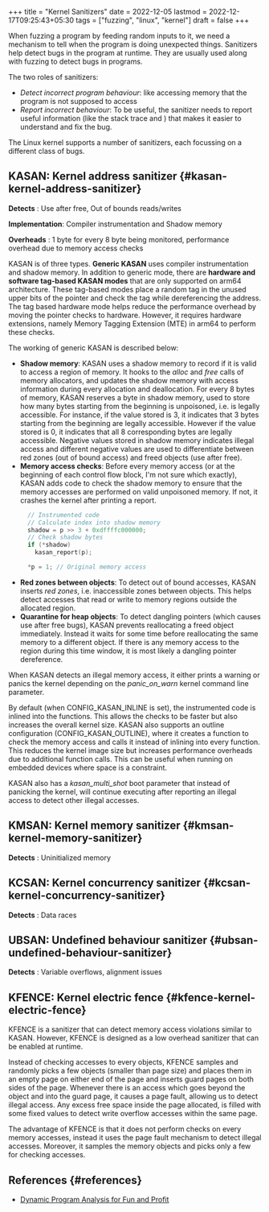 +++
title = "Kernel Sanitizers"
date = 2022-12-05
lastmod = 2022-12-17T09:25:43+05:30
tags = ["fuzzing", "linux", "kernel"]
draft = false
+++

When fuzzing a program by feeding random inputs to it, we need a mechanism to tell when the program is doing unexpected things.
Sanitizers help detect bugs in the program at runtime.
They are usually used along with fuzzing to detect bugs in programs.

The two roles of sanitizers:

-   _Detect incorrect program behaviour_: like accessing memory that the program is not supposed to access
-   _Report incorrect behaviour_: To be useful, the sanitizer needs to report useful information (like the stack trace and ) that makes it easier to understand and fix the bug.

The Linux kernel supports a number of sanitizers, each focussing on a different class of bugs.


## KASAN: Kernel address sanitizer {#kasan-kernel-address-sanitizer}

**Detects** : Use after free, Out of bounds reads/writes

**Implementation**: Compiler instrumentation and Shadow memory

**Overheads** : 1 byte for every 8 byte being monitored, performance overhead due to memory access checks

KASAN is of three types. **Generic KASAN** uses compiler instrumentation and shadow memory.
In addition to generic mode, there are **hardware and software tag-based KASAN modes** that are only supported on arm64 architecture.
These tag-based modes place a random tag in the unused upper bits of the pointer and check the tag while dereferencing the address.
The tag based hardware mode helps reduce the performance overhead by moving the pointer checks to hardware.
However, it requires hardware extensions, namely Memory Tagging Extension (MTE) in arm64 to perform these checks.

The working of generic KASAN is described below:

-   **Shadow memory**: KASAN uses a shadow memory to record if it is valid to access a region of memory. It hooks to the _alloc_ and _free_ calls of memory allocators, and updates the shadow memory with access information during every allocation and deallocation.
    For every 8 bytes of memory, KASAN reserves a byte in shadow memory, used to store how many bytes starting from the beginning is unpoisoned, i.e. is legally accessible.
    For instance, if the value stored is 3, it indicates that 3 bytes starting from the beginning are legally accessible.
    However if the value stored is 0, it indicates that all 8 corresponding bytes are legally accessible.
    Negative values stored in shadow memory indicates illegal access and different negative values are used to differentiate between red zones (out of bound access) and freed objects (use after free).
-   **Memory access checks**: Before every memory access (or at the beginning of each control flow block, I'm not sure which exactly), KASAN adds code to check the shadow memory to ensure that the memory accesses are performed on valid unpoisoned memory. If not, it crashes the kernel after printing a report.
    ```c
      // Instrumented code
      // Calculate index into shadow memory
      shadow = p >> 3 + 0xdffffc000000;
      // Check shadow bytes
      if (*shadow)
        kasan_report(p);

      *p = 1; // Original memory access
    ```
-   **Red zones between objects**: To detect out of bound accesses, KASAN inserts _red zones_, i.e. inaccessible zones between objects. This helps detect accesses that read or write to memory regions outside the allocated region.
-   **Quarantine for heap objects**: To detect dangling pointers (which causes use after free bugs), KASAN prevents reallocating a freed object immediately. Instead it waits for some time before reallocating the same memory to a different object. If there is any memory access to the region during this time window, it is most likely a dangling pointer dereference.

When KASAN detects an illegal memory access, it either prints a warning or panics the kernel depending on the _panic_on_warn_ kernel command line parameter.

By default (when CONFIG_KASAN_INLINE is set), the instrumented code is inlined into the functions. This allows the checks to be faster but also increases the overall kernel size.
KASAN also supports an outline configuration (CONFIG_KASAN_OUTLINE), where it creates a function to check the memory access and calls it instead of inlining into every function. This reduces the kernel image size but increases performance overheads due to additional function calls.
This can be useful when running on embedded devices where space is a constraint.

KASAN also has a _kasan_multi_shot_ boot parameter that instead of panicking the kernel, will continue executing after reporting an illegal access to detect other illegal accesses.


## KMSAN: Kernel memory sanitizer {#kmsan-kernel-memory-sanitizer}

**Detects** : Uninitialized memory


## KCSAN: Kernel concurrency sanitizer {#kcsan-kernel-concurrency-sanitizer}

**Detects** : Data races


## UBSAN: Undefined behaviour sanitizer {#ubsan-undefined-behaviour-sanitizer}

**Detects** : Variable overflows, alignment issues


## KFENCE: Kernel electric fence {#kfence-kernel-electric-fence}

KFENCE is a sanitizer that can detect memory access violations similar to KASAN.
However, KFENCE is designed as a low overhead sanitizer that can be enabled at runtime.

Instead of checking accesses to every objects, KFENCE samples and randomly picks a few objects (smaller than page size) and places them in an empty page on either end of the page and inserts guard pages on both sides of the page.
Whenever there is an access which goes beyond the object and into the guard page, it causes a page fault, allowing us to detect illegal access.
Any excess free space inside the page allocated, is filled with some fixed values to detect write overflow accesses within the same page.

The advantage of KFENCE is that it does not perform checks on every memory accesses, instead it uses the page fault mechanism to detect illegal accesses.
Moreover, it samples the memory objects and picks only a few for checking accesses.


## References {#references}

-   [Dynamic Program Analysis for Fun and Profit](https://www.youtube.com/watch?v=ufcyOkgFZ2Q)
